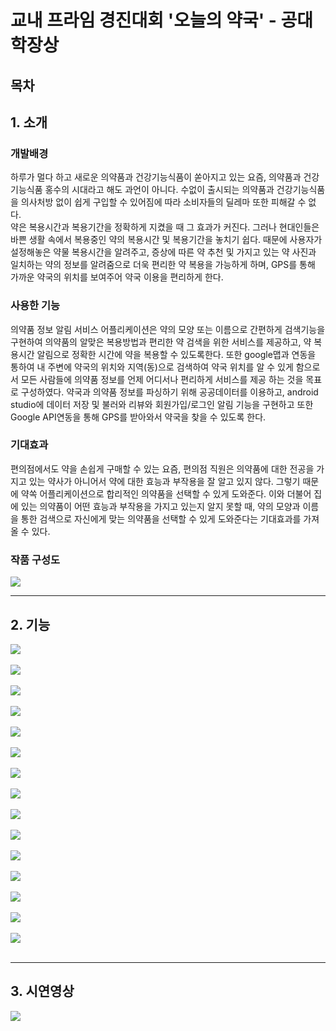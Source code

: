 교내 프라임 경진대회 '오늘의 약국' - 공대학장상
===================================
목차   
-----


## 1. 소개   

### 개발배경   
하루가 멀다 하고 새로운 의약품과 건강기능식품이 쏟아지고 있는 요즘, 의약품과 건강기능식품 홍수의 시대라고 해도 과언이 아니다. 수없이 출시되는 의약품과 건강기능식품을 의사처방 없이 쉽게 구입할 수 있어짐에 따라 소비자들의 딜레마 또한 피해갈 수 없다.    
약은 복용시간과 복용기간을 정확하게 지켰을 때 그 효과가 커진다. 그러나 현대인들은 바쁜 생활 속에서 복용중인 약의 복용시간 및 복용기간을 놓치기 쉽다. 때문에 사용자가 설정해놓은 약물 복용시간을 알려주고, 증상에 따른 약 추천 및 가지고 있는 약 사진과 일치하는 약의 정보를 알려줌으로 더욱 편리한 약 복용을 가능하게 하며, GPS를 통해 가까운 약국의 위치를 보여주어 약국 이용을 편리하게 한다.

### 사용한 기능   
의약품 정보 알림 서비스 어플리케이션은 약의 모양 또는 이름으로 간편하게 검색기능을 구현하여 의약품의 알맞은 복용방법과 편리한 약 검색을 위한 서비스를 제공하고, 약 복용시간 알림으로 정확한 시간에 약을 복용할 수 있도록한다. 또한 google맵과 연동을 통하여 내 주변에 약국의 위치와 지역(동)으로 검색하여 약국 위치를 알 수 있게 함으로서 모든 사람들에 의약품 정보를 언제 어디서나 편리하게 서비스를 제공 하는 것을 목표로 구성하였다. 약국과 의약품 정보를 파싱하기 위해 공공데이터를 이용하고, android studio에 데이터 저장 및 불러와 리뷰와 회원가입/로그인 알림 기능을 구현하고 또한 Google API연동을 통해 GPS를 받아와서 약국을 찾을 수 있도록 한다.

### 기대효과   
편의점에서도 약을 손쉽게 구매할 수 있는 요즘, 편의점 직원은 의약품에 대한 전공을 가지고 있는 약사가 아니어서 약에 대한 효능과 부작용을 잘 알고 있지 않다. 그렇기 때문에 약쏙 어플리케이션으로 합리적인 의약품을 선택할 수 있게 도와준다. 이와 더불어 집에 있는 의약품이 어떤 효능과 부작용을 가지고 있는지 알지 못할 때, 약의 모양과 이름을 통한 검색으로 자신에게 맞는 의약품을 선택할 수 있게 도와준다는 기대효과를 가져올 수 있다. 

### 작품 구성도
<img src="https://user-images.githubusercontent.com/57400849/131787259-ebb235dc-98dc-4d01-b83a-4741028ce4ca.png">


<hr/>

## 2. 기능


<img src="https://user-images.githubusercontent.com/57400849/131796567-cef3a012-9e4f-4b57-90d8-9e7e6993c0c3.png"><br><br>
<img src="https://user-images.githubusercontent.com/57400849/131796577-c11bf608-487c-48a5-a469-0bd529278dbe.png"><br><br>
<img src="https://user-images.githubusercontent.com/57400849/131796582-816998f0-12f4-4543-9f2c-983f7db74583.png"><br><br>
<img src="https://user-images.githubusercontent.com/57400849/131796588-1fd59bf3-a5ef-4497-a443-89d0bf0c1d29.png"><br><br>
<img src="https://user-images.githubusercontent.com/57400849/131796597-2eb2d50b-7c61-4284-af9a-58ffcd961160.png"><br><br>
<img src="https://user-images.githubusercontent.com/57400849/131796601-0847f755-9208-4e74-8d74-3a34b2de8720.png"><br><br>
<img src="https://user-images.githubusercontent.com/57400849/131796611-d10fcacd-0fd0-4d00-ba07-c3c510551371.png"><br><br>
<img src="https://user-images.githubusercontent.com/57400849/131796619-a8746599-a8e6-4deb-95e4-af87fdebb4dd.png"><br><br>
<img src="https://user-images.githubusercontent.com/57400849/131796626-d24254d3-63c7-40e0-8b63-9fe4335b3bbd.png"><br><br>
<img src="https://user-images.githubusercontent.com/57400849/131796636-ff338a22-b25d-4913-a4fd-3229ed693b49.png"><br><br>
<img src="https://user-images.githubusercontent.com/57400849/131796645-172cb057-2725-437a-a535-6b50a41f17b0.png"><br><br>
<img src="https://user-images.githubusercontent.com/57400849/131796655-1073a9a6-bae0-4d80-befb-b60e8188caa0.png"><br><br>
<img src="https://user-images.githubusercontent.com/57400849/131796663-d0a2d9af-5674-4961-af37-74cf36164b81.png"><br><br>
<img src="https://user-images.githubusercontent.com/57400849/131796673-b3238a8e-81b2-4eda-bf44-fcfecb01c5f5.png"><br><br>
<img src="https://user-images.githubusercontent.com/57400849/131796682-1f981c05-75d6-4e63-9949-cd9ec09b6f2b.png"><br><br>


<hr/>


## 3. 시연영상
<img src="https://user-images.githubusercontent.com/57400849/131797659-b868b11e-319f-4b0b-ad00-50dbcb8c30a8.gif"/><br><br>
